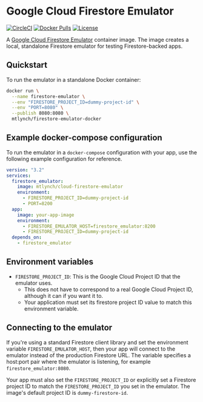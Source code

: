# Google Cloud Firestore Emulator

[![CircleCI](https://circleci.com/gh/mtlynch/firestore-emulator-docker.svg?style=svg)](https://circleci.com/gh/mtlynch/firestore-emulator-docker) [![Docker Pulls](https://img.shields.io/docker/pulls/mtlynch/firestore-emulator.svg?maxAge=604800)](https://hub.docker.com/r/mtlynch/firestore-emulator/) [![License](http://img.shields.io/:license-mit-blue.svg?style=flat-square)](LICENSE)

A [Google Cloud Firestore Emulator](https://cloud.google.com/sdk/gcloud/reference/beta/emulators/firestore/) container image. The image creates a local, standalone Firestore emulator for testing Firestore-backed apps.

## Quickstart

To run the emulator in a standalone Docker container:

```bash
docker run \
  --name firestore-emulator \
  --env "FIRESTORE_PROJECT_ID=dummy-project-id" \
  --env "PORT=8080" \
  --publish 8080:8080 \
  mtlynch/firestore-emulator-docker
```

## Example docker-compose configuration

To run the emulator in a `docker-compose` configuration with your app, use the following example configuration for reference.

```yaml
version: "3.2"
services:
  firestore_emulator:
    image: mtlynch/cloud-firestore-emulator
    environment:
      - FIRESTORE_PROJECT_ID=dummy-project-id
      - PORT=8200
  app:
    image: your-app-image
    environment:
      - FIRESTORE_EMULATOR_HOST=firestore_emulator:8200
      - FIRESTORE_PROJECT_ID=dummy-project-id
  depends_on:
    - firestore_emulator
```

## Environment variables

* `FIRESTORE_PROJECT_ID`: This is the Google Cloud Project ID that the emulator uses.
  * This does not have to correspond to a real Google Cloud Project ID, although it can if you want it to.
  * Your application must set its firestore project ID value to match this environment variable.

## Connecting to the emulator

If you're using a standard Firestore client library and set the environment variable `FIRESTORE_EMULATOR_HOST`, then your app will connect to the emulator instead of the production Firestore URL. The variable specifies a host:port pair where the emulator is listening, for example `firestore_emulator:8080`.

Your app must also set the `FIRESTORE_PROJECT_ID` or explicitly set a Firestore project ID to match the `FIRESTORE_PROJECT_ID` you set in the emulator. The image's default project ID is `dummy-firestore-id`.

